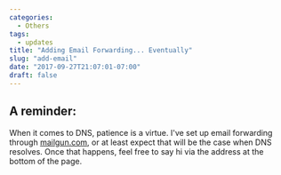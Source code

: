 ```yaml
---
categories:
  - Others
tags:
  - updates
title: "Adding Email Forwarding... Eventually"
slug: "add-email"
date: "2017-09-27T21:07:01-07:00"
draft: false
---
```


## A reminder:

When it comes to DNS, patience is a virtue. I've set up email forwarding through [mailgun.com](https://mailgun.com/), or at least expect that will be the case when DNS resolves. Once that happens, feel free to say hi via the address at the bottom of the page.